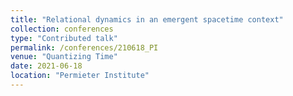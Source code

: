 ```yaml
---
title: "Relational dynamics in an emergent spacetime context"
collection: conferences
type: "Contributed talk"
permalink: /conferences/210618_PI
venue: "Quantizing Time"
date: 2021-06-18
location: "Permieter Institute"
---
```

